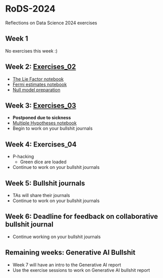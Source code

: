 # RoDS-2024
Reflections on Data Science 2024 exercises

## Week 1
No exercises this week :)

## Week 2: [Exercises_02](https://github.com/Xannadoo/RoDS-2024/tree/main/exercises_02)
- [The Lie Factor notebook](https://github.com/Xannadoo/RoDS-2024/blob/main/exercises_02/1%20-%20The%20Lie%20Factor.ipynb)
- [Fermi estimates notebook](https://github.com/Xannadoo/RoDS-2024/blob/main/exercises_02/2%20-%20Fermi%20estimation.ipynb)
- [Null model preparation](https://github.com/Xannadoo/RoDS-2024/blob/main/exercises_02/3%20-%20Null%20models%20(preparation).ipynb)


## Week 3: [Exercises_03](https://github.com/Xannadoo/RoDS-2024/tree/main/exercises_03)
- **Postponed due to sickness**
- [Multiple Hypotheses notebook](https://github.com/Xannadoo/RoDS-2024/blob/main/exercises_03/1%20-%20Multiple%20hypotheses.ipynb)
- Begin to work on your bullshit journals

## Week 4: Exercises_04
- P-hacking
    + Green dice are loaded
- Continue to work on your bullshit journals

## Week 5: Bullshit journals
- TAs will share their journals
- Continue to work on your bullshit journals

## Week 6: Deadline for feedback on collaborative bullshit journal
- Continue working on your bullshit journals

## Remaining weeks: Generative AI Bullshit
- Week 7 will have an intro to the Generative AI report
- Use the exercise sessions to work on Generative AI bullshit report

